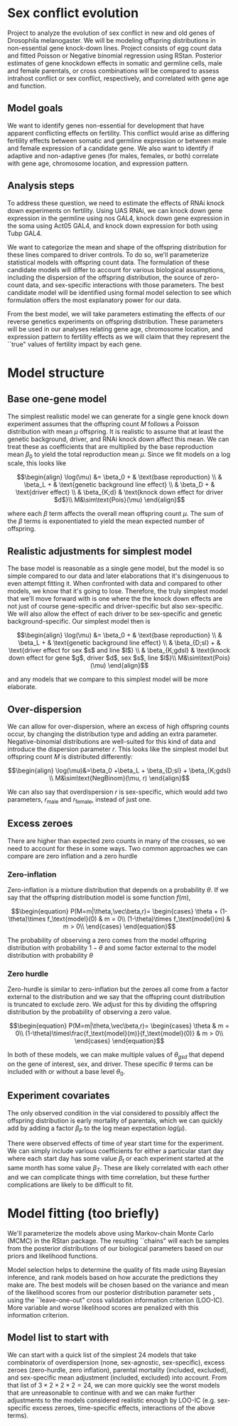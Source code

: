 # Sex conflict evolution
Project to analyze the evolution of sex conflict in new and old genes of Drosophila melanogaster. We will be modeling offspring distributions in non-essential gene knock-down lines. Project consists of egg count data and fitted Poisson or Negative binomial regression using RStan. Posterior estimates of gene knockdown effects in somatic and germline cells, male and female parentals, or cross combinations will be compared to assess intrahost conflict or sex conflict, respectively, and correlated with gene age and function.

## Model goals
We want to identify genes non-essential for development that have apparent conflicting effects on fertility. This conflict would arise as differing fertility effects between somatic and germline expression or between male and female expression of a candidate gene. We also want to identify if adaptive and non-adaptive genes (for males, females, or both) correlate with gene age, chromosome location, and expression pattern. 

## Analysis steps
To address these question, we need to estimate the effects of RNAi knock down experiments on fertility. Using UAS RNAi, we can knock down gene expression in the germline using nos GAL4, knock down gene expression in the soma using Act05 GAL4, and knock down expression for both using Tubp GAL4. 

We want to categorize the mean and shape of the offspring distribution for these lines compared to driver controls. To do so, we'll parameterize statistical models with offspring count data. The formulation of these candidate models will differ to account for various biological assumptions, including the dispersion of the offspring distribution, the source of zero-count data, and sex-specific interactions with those parameters. The best candidate model will be identified using formal model selection to see which formulation offers the most explanatory power for our data. 

From the best model, we will take parameters estimating the effects of our reverse genetics experiments on offspring distribution. These parameters will be used in our analyses relating gene age, chromosome location, and expression pattern to fertility effects as we will claim that they represent the ``true" values of fertility impact by each gene.

# Model structure
## Base one-gene model

The simplest realistic model we can generate for a single gene knock down experiment assumes that the offspring count $M$ follows a Poisson distribution with mean $\mu$ offspring. It is realistic to assume that at least the genetic background, driver, and RNAi knock down affect this mean. We can treat these as coefficients that are multiplied by the base reproduction mean $\beta_0$ to yield the total reproduction mean $\mu$. Since we fit models on a log scale, this looks like

```math
\begin{align}
    \log(\mu) &= \beta_0 + & \text{base reproduction} \\
    & \beta_L + & \text{genetic background line effect} \\
    & \beta_D  + & \text{driver effect} \\
    & \beta_{K;d} & \text{knock down effect for driver $d$}\\
    M&\sim\text{Pois}(\mu)
\end{align}
```

where each $\beta$ term affects the overall mean offspring count $\mu$. The sum of the $\beta$ terms is exponentiated to yield the mean expected number of offspring. 

## Realistic adjustments for simplest model
The base model is reasonable as a single gene model, but the model is so simple compared to our data and later elaborations that it's disingenuous to even attempt fitting it. When confronted with data and compared to other models, we know that it's going to lose. Therefore, the truly simplest model that we'll move forward with is one where the  the knock down effects are not just of course gene-specific and driver-specific but also sex-specific. We will also allow the effect of each driver to be sex-specific and genetic background-specific. Our simplest model then is

```math
\begin{align}
\log(\mu) &= \beta_0 + & \text{base reproduction} \\
    & \beta_L + & \text{genetic background line effect} \\
    & \beta_{D;sl}  + & \text{driver effect for sex $s$ and line $l$} \\
    & \beta_{K;gdsl} & \text{knock down effect for gene $g$, driver $d$, sex $s$, line $l$}\\
    M&\sim\text{Pois}(\mu)
\end{align}
```

and any models that we compare to this simplest model will be more elaborate. 

## Over-dispersion
We can allow for over-dispersion, where an excess of high offspring counts occur, by changing the distribution type and adding an extra parameter. Negative-binomial distributions are well-suited for this kind of data and introduce the dispersion parameter $r$. This looks like the simplest model but offspring count $M$ is distributed differently:

```math
\begin{align}
    \log(\mu)&=\beta_0 +\beta_L + \beta_{D;sl}  + \beta_{K;gdsl} \\
    M&\sim\text{NegBinom}(\mu, r)
\end{align}
```

We can also say that overdispersion $r$ is sex-specific, which would add two parameters, $r_\text{male}$ and $r_\text{female}$, instead of just one. 

## Excess zeroes
There are higher than expected zero counts in many of the crosses, so we need to account for these in some ways. Two common approaches we can compare are zero inflation and a zero hurdle 

### Zero-inflation
Zero-inflation is a mixture distribution that depends on a probability $\theta$. If we say that the offspring distribution model is some function $f(m)$,

```math
\begin{equation}
    P(M=m|\theta,\vec\beta,r)=
    \begin{cases}
        \theta + (1-\theta)\times f_\text{model}(0) & m = 0\\
         (1-\theta)\times f_\text{model}(m) & m > 0\\
    \end{cases}
\end{equation}
```

The probability of observing a zero comes from the model offspring distribution with probability $1-\theta$ and some factor external to the model distribution with probability $\theta$


### Zero hurdle
Zero-hurdle is similar to zero-inflation but the zeroes all come from a factor external to the distribution and we say that the offspring count distribution is truncated to exclude zero. We adjust for this by dividing the offspring distribution by the probability of observing a zero value.

```math
\begin{equation}
    P(M=m|\theta,\vec\beta,r)=
    \begin{cases}
        \theta & m = 0\\
         (1-\theta)\times\frac{f_\text{model}(m)}{f_\text{model}(0)} & m > 0\\
    \end{cases}
\end{equation}
```

In both of these models, we can make multiple values of $\theta_{gsd}$ that depend on the gene of interest, sex, and driver. These specific $\theta$ terms can be included with or without a base level $\theta_0$.

## Experiment covariates
The only observed condition in the vial considered to possibly affect the offspring distribution is early mortality of parentals, which we can quickly add by adding a factor $\beta_P$ to the log mean expectation $log(\mu)$. 

There were observed effects of time of year start time for the experiment. We can simply include various coefficients for either a particular start day where each start day has some value $\beta_t$ or each experiment started at the same month has some value $\beta_T$. These are likely correlated with each other and we can complicate things with time correlation, but these further complications are likely to be difficult to fit.

# Model fitting (too briefly)
We'll parameterize the models above using Markov-chain Monte Carlo (MCMC) in the RStan package. The resulting ``chains" will each be samples from the posterior distributions of our biological parameters based on our priors and likelihood functions. 

Model selection helps to determine the quality of fits made using Bayesian inference, and rank models based on how accurate the predictions they make are. The best models will be chosen based on the variance and mean of the likelihood scores from our posterior distribution parameter sets , using the ``leave-one-out" cross validation information criterion (LOO-IC). More variable and worse likelihood scores are penalized with this information criterion.

## Model list to start with
We can start with a quick list of the simplest 24 models that take combinatorix of overdispersion (none, sex-agnostic, sex-specific), excess zeroes (zero-hurdle, zero inflation), parental mortality (included, excluded), and sex-specific mean adjustment (included, excluded) into account. From that list of $3 \times 2 \times 2 \times 2 = 24$, we can more quickly see the worst models that are unreasonable to continue with and we can make further adjustments to the models considered realistic enough by LOO-IC (e.g. sex-specific excess zeroes, time-specific effects, interactions of the above terms).
